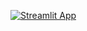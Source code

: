 [![Streamlit App](https://static.streamlit.io/badges/streamlit_badge_black_white.svg)](https://scrumteamperformace.streamlit.app/)
